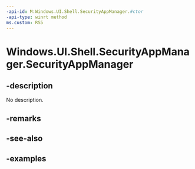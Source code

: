 ```yaml
---
-api-id: M:Windows.UI.Shell.SecurityAppManager.#ctor
-api-type: winrt method
ms.custom: RS5
---
```


<!-- Method syntax.
public SecurityAppManager.SecurityAppManager()
-->

# Windows.UI.Shell.SecurityAppManager.SecurityAppManager

## -description

No description.

## -remarks

## -see-also

## -examples

